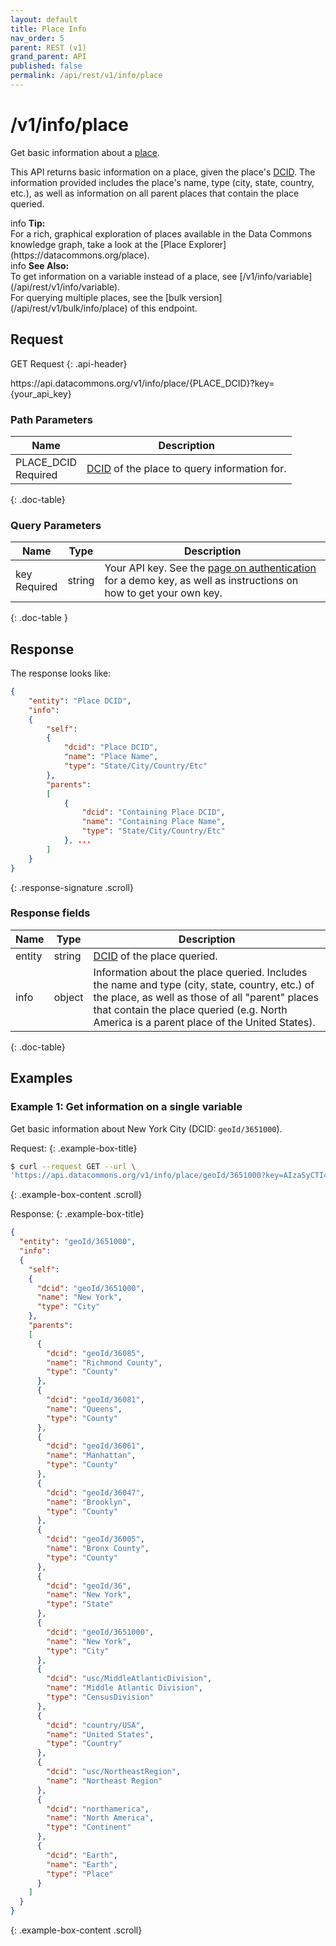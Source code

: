 ```yaml
---
layout: default
title: Place Info
nav_order: 5
parent: REST (v1)
grand_parent: API
published: false
permalink: /api/rest/v1/info/place
---
```




# /v1/info/place

Get basic information about a [place](/glossary.html#place).

This API returns basic information on a place, given the place's [DCID](/glossary.html#dcid). The information provided includes the place's name, type (city, state, country, etc.), as well as information on all parent places that contain the place queried.

<div markdown="span" class="alert alert-info" role="alert">
   <span class="material-icons md-16">info </span><b>Tip:</b><br />
   For a rich, graphical exploration of places available in the Data Commons knowledge graph, take a look at the [Place Explorer](https://datacommons.org/place).
</div>

<div markdown="span" class="alert alert-warning" role="alert">
   <span class="material-icons md-16">info </span><b>See Also:</b><br />
   To get information on a variable instead of a place, see [/v1/info/variable](/api/rest/v1/info/variable).<br />
   For querying multiple places, see the [bulk version](/api/rest/v1/bulk/info/place) of this endpoint.
</div>



## Request
GET Request
{: .api-header}

<div class="api-signature">
https://api.datacommons.org/v1/info/place/{PLACE_DCID}?key={your_api_key}
</div>

<script src="/assets/js/syntax_highlighting.js"></script>


### Path Parameters

| Name                                                | Description                   |
| --------------------------------------------------- | ----------------------------- |
| PLACE_DCID <br /> <required-tag>Required</required-tag> | [DCID](/glossary.html#dcid) of the place to query information for. |
{: .doc-table}

### Query Parameters

| Name                                               | Type | Description               |
| -------------------------------------------------- | ---- | ------------------------- |
| key <br /> <required-tag>Required</required-tag> | string | Your API key. See the [page on authentication](/api/rest/v1/getting_started#authentication) for a demo key, as well as instructions on how to get your own key. |
{: .doc-table }

## Response

The response looks like:

```json
{
    "entity": "Place DCID",
    "info":
    {
        "self":
        {
            "dcid": "Place DCID",
            "name": "Place Name",
            "type": "State/City/Country/Etc"
        },
        "parents":
        [
            {
                "dcid": "Containing Place DCID",
                "name": "Containing Place Name",
                "type": "State/City/Country/Etc"
            }, ...
        ]
    }
}
```
{: .response-signature .scroll}

### Response fields

| Name     | Type   | Description                |
| -------- | ------ | -------------------------- |
| entity   | string | [DCID](/glossary.html#dcid) of the place queried. |
| info     | object | Information about the place queried. Includes the name and type (city, state, country, etc.) of the place, as well as those of all "parent" places that contain the place queried (e.g. North America is a parent place of the United States). |
{: .doc-table}

## Examples

### Example 1: Get information on a single variable

Get basic information about New York City (DCID: `geoId/3651000`).

Request:
{: .example-box-title}
```bash
$ curl --request GET --url \
'https://api.datacommons.org/v1/info/place/geoId/3651000?key=AIzaSyCTI4Xz-UW_G2Q2RfknhcfdAnTHq5X5XuI'
```
{: .example-box-content .scroll}

Response:
{: .example-box-title}
```json
{
  "entity": "geoId/3651000",
  "info":
  {
    "self":
    {
      "dcid": "geoId/3651000",
      "name": "New York",
      "type": "City"
    },
    "parents":
    [
      {
        "dcid": "geoId/36085",
        "name": "Richmond County",
        "type": "County"
      },
      {
        "dcid": "geoId/36081",
        "name": "Queens",
        "type": "County"
      },
      {
        "dcid": "geoId/36061",
        "name": "Manhattan",
        "type": "County"
      },
      {
        "dcid": "geoId/36047",
        "name": "Brooklyn",
        "type": "County"
      },
      {
        "dcid": "geoId/36005",
        "name": "Bronx County",
        "type": "County"
      },
      {
        "dcid": "geoId/36",
        "name": "New York",
        "type": "State"
      },
      {
        "dcid": "geoId/3651000",
        "name": "New York",
        "type": "City"
      },
      {
        "dcid": "usc/MiddleAtlanticDivision",
        "name": "Middle Atlantic Division",
        "type": "CensusDivision"
      },
      {
        "dcid": "country/USA",
        "name": "United States",
        "type": "Country"
      },
      {
        "dcid": "usc/NortheastRegion",
        "name": "Northeast Region"
      },
      {
        "dcid": "northamerica",
        "name": "North America",
        "type": "Continent"
      },
      {
        "dcid": "Earth",
        "name": "Earth",
        "type": "Place"
      }
    ]
  }
}
```
{: .example-box-content .scroll}



